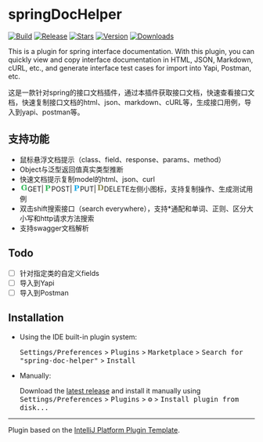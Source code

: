 # springDocHelper
[![Build](https://github.com/OptimisticGeek/spring-doc-helper/actions/workflows/build.yml/badge.svg)](https://github.com/OptimisticGeek/spring-doc-helper/actions/workflows/build.yml)
[![Release](https://badgen.net/github/release/OptimisticGeek/spring-doc-helper)](https://github.com/OptimisticGeek/spring-doc-helper/releases)
[![Stars](https://badgen.net/github/stars/OptimisticGeek/spring-doc-helper)](https://github.com/OptimisticGeek/spring-doc-helper/releases)
[![Version](https://img.shields.io/jetbrains/plugin/v/23730-springdochelper)](https://plugins.jetbrains.com/plugin/23730-springdochelper)
[![Downloads](https://img.shields.io/jetbrains/plugin/d/23730-springdochelper)](https://plugins.jetbrains.com/plugin/23730-springdochelper)
  
<!-- Plugin description -->
This is a plugin for spring interface documentation. With this plugin, you can quickly view and copy interface documentation in HTML, JSON, Markdown, cURL, etc., and generate interface test cases for import into Yapi, Postman, etc.

这是一款针对spring的接口文档插件，通过本插件获取接口文档，快速查看接口文档，快速复制接口文档的html、json、markdown、cURL等，生成接口用例，导入到yapi、postman等。

## 支持功能
- 鼠标悬浮文档提示（class、field、response、params、method）
- Object与泛型返回值真实类型推断
- 快速文档提示复制model的html、json、curl
- ![GET](./src/main/resources/icon/method/GET.png)GET|![POST](./src/main/resources/icon/method/POST.png)POST|![PUT](./src/main/resources/icon/method/PUT.png)PUT|![DELETE](./src/main/resources/icon/method/DELETE.png)DELETE左侧小图标，支持复制操作、生成测试用例
- 双击shift搜索接口（search everywhere），支持*通配和单词、正则、区分大小写和http请求方法搜索
- 支持swagger文档解析

## Todo
- [ ] 针对指定类的自定义fields
- [ ] 导入到Yapi
- [ ] 导入到Postman
<!-- Plugin description end -->

## Installation

- Using the IDE built-in plugin system:
  
  <kbd>Settings/Preferences</kbd> > <kbd>Plugins</kbd> > <kbd>Marketplace</kbd> > <kbd>Search for "spring-doc-helper"</kbd> >
  <kbd>Install</kbd>
  
- Manually:

  Download the [latest release](https://github.com/OptimisticGeek/spring-doc-helper/releases/latest) and install it manually using
  <kbd>Settings/Preferences</kbd> > <kbd>Plugins</kbd> > <kbd>⚙️</kbd> > <kbd>Install plugin from disk...</kbd>
---
Plugin based on the [IntelliJ Platform Plugin Template][template].

[template]: https://github.com/JetBrains/intellij-platform-plugin-template
[docs:plugin-description]: https://plugins.jetbrains.com/docs/intellij/plugin-user-experience.html#plugin-description-and-presentation
